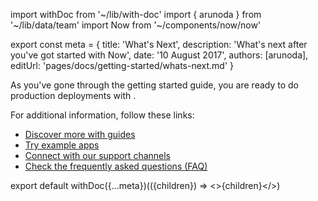 import withDoc from '~/lib/with-doc'
import { arunoda } from '~/lib/data/team'
import Now from '~/components/now/now'

export const meta = {
  title: 'What\'s Next',
  description: 'What\'s next after you\'ve got started with Now',
  date: '10 August 2017',
  authors: [arunoda],
  editUrl: 'pages/docs/getting-started/whats-next.md'
}

As you've gone through the getting started guide, you are ready to do production deployments with <Now color="#000"/>.

For additional information, follow these links:

* [Discover more with guides](/docs/deployment-types/lifecycle)
* [Try example apps](/docs/examples/json-api)
* [Connect with our support channels](/docs/other/support-channels)
* [Check the frequently asked questions (FAQ)](/docs/other/faq)

export default withDoc({...meta})(({children}) => <>{children}</>)
